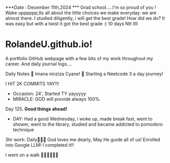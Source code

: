 ***Date : December 11th,2024 *** Grad school.....I'm so proud of you ! Wake upppppp,Its all about the little choices we make everyday. we are almost there. I studied diligently, i will get the best grade! How did we do? It was easy but with a twist it got the best grade :)
10 days Ntt IIII
# RolandeU.github.io!

A portfolio GitHub webpage with a few bits of my work throughout my career. And daily journal logs....

Daily Notes
💚 Imana ninziza Cyane! 
💚 Starting a Neetcode 3 a day journey!

I HIT 2K COMMITS YAY!!!

- Occasion: 24', Started TY yayyyyy
- MIRACLE: GOD will provide always 100%.

Day 125. **Good things ahead!** 
- DAY: Had a good Wednesday, i woke up, made break fast, went to shower, went to the library, studied and became addicted to pomodoro technique



3hr work: Daily💚💚💚
God loves me dearly, May He guide all of  us!
Enrolled into Google LLM! I completed it!!

I went on a walk 💚💚💚💚💚💚
